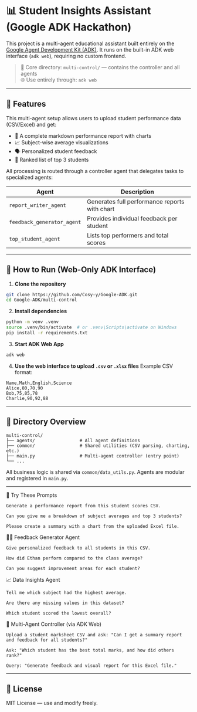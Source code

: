 
# 📊 Student Insights Assistant (Google ADK Hackathon)

This project is a multi-agent educational assistant built entirely on the [Google Agent Development Kit (ADK)](https://github.com/google/agent-development-kit). It runs on the built-in ADK web interface (`adk web`), requiring no custom frontend.

> 🧠 Core directory: `multi-control/` — contains the controller and all agents  
> 🌐 Use entirely through: `adk web`

---

## 🧠 Features

This multi-agent setup allows users to upload student performance data (CSV/Excel) and get:

- 📑 A complete markdown performance report with charts
- 📈 Subject-wise average visualizations
- 🗣️ Personalized student feedback
- 🥇 Ranked list of top 3 students

All processing is routed through a controller agent that delegates tasks to specialized agents:

| Agent                     | Description                                           |
|--------------------------|-------------------------------------------------------|
| `report_writer_agent`    | Generates full performance reports with chart        |
| `feedback_generator_agent` | Provides individual feedback per student            |
| `top_student_agent`      | Lists top performers and total scores                |

---

## 🚀 How to Run (Web-Only ADK Interface)

1. **Clone the repository**
```bash
git clone https://github.com/Cosy-y/Google-ADK.git
cd Google-ADK/multi-control
```

2. **Install dependencies**
```bash
python -m venv .venv
source .venv/bin/activate  # or .venv\Scripts\activate on Windows
pip install -r requirements.txt
```

3. **Start ADK Web App**
```bash
adk web
```

4. **Use the web interface to upload `.csv` or `.xlsx` files**
Example CSV format:
```
Name,Math,English,Science
Alice,80,70,90
Bob,75,85,78
Charlie,90,92,88
```

---

## 🧭 Directory Overview

```
multi-control/
├── agents/                 # All agent definitions
├── common/                 # Shared utilities (CSV parsing, charting, etc.)
├── main.py                 # Multi-agent controller (entry point)
└── ...
```

All business logic is shared via `common/data_utils.py`. Agents are modular and registered in `main.py`.

---

 🧪 Try These Prompts

    Generate a performance report from this student scores CSV.

    Can you give me a breakdown of subject averages and top 3 students?

    Please create a summary with a chart from the uploaded Excel file.

🧑‍🏫 Feedback Generator Agent

    Give personalized feedback to all students in this CSV.

    How did Ethan perform compared to the class average?

    Can you suggest improvement areas for each student?

📈 Data Insights Agent

    Tell me which subject had the highest average.

    Are there any missing values in this dataset?

    Which student scored the lowest overall?

🧠 Multi-Agent Controller (via ADK Web)

    Upload a student marksheet CSV and ask: "Can I get a summary report and feedback for all students?"

    Ask: "Which student has the best total marks, and how did others rank?"

    Query: "Generate feedback and visual report for this Excel file."

---

## 📄 License

MIT License — use and modify freely.
